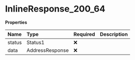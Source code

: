 # InlineResponse_200_64

**Properties**

| Name   | Type            | Required | Description |
| :----- | :-------------- | :------- | :---------- |
| status | Status1         | ❌       |             |
| data   | AddressResponse | ❌       |             |
